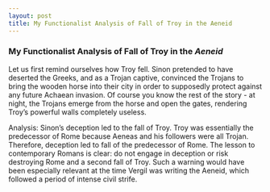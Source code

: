 ```yaml
---
layout: post
title: My Functionalist Analysis of Fall of Troy in the Aeneid
---
```


### My Functionalist Analysis of Fall of Troy in the *Aeneid*

Let us first remind ourselves how Troy fell. Sinon pretended to have deserted the Greeks, and as a Trojan captive, convinced the Trojans to bring the wooden horse into their city in order to supposedly protect against any future Achaean invasion. Of course you know the rest of the story - at night, the Trojans emerge from the horse and open the gates, rendering Troy’s powerful walls completely useless. 

Analysis: Sinon’s deception led to the fall of Troy. Troy was essentially the predecessor of Rome because Aeneas and his followers were all Trojan. Therefore, deception led to fall of the predecessor of Rome. The lesson to contemporary Romans is clear: do not engage in deception or risk destroying Rome and a second fall of Troy. Such a warning would have been especially relevant at the time Vergil was writing the Aeneid, which followed a period of intense civil strife.
